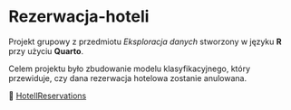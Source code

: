 # Rezerwacja-hoteli

Projekt grupowy z przedmiotu *Eksploracja danych* stworzony w języku **R** przy użyciu **Quarto**.

Celem projektu było zbudowanie modelu klasyfikacyjnego, który przewiduje, czy dana rezerwacja hotelowa zostanie anulowana.

🔗 [HotellReservations](https://patrycjamv.github.io/Rezerwacja-hoteli/HotelReservations.html)
